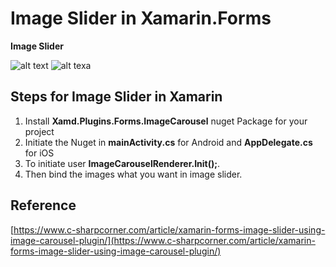 # Image Slider in Xamarin.Forms
**Image Slider**


![alt text](https://www.c-sharpcorner.com/article/xamarin-forms-image-slider-using-image-carousel-plugin/Images/out1.png)
![alt texa](https://www.c-sharpcorner.com/article/xamarin-forms-image-slider-using-image-carousel-plugin/Images/out2.png)

## Steps for Image Slider in Xamarin

1. Install **Xamd.Plugins.Forms.ImageCarousel** nuget Package for your project
2. Initiate the Nuget in **mainActivity.cs** for Android and **AppDelegate.cs** for iOS
3. To initiate user **ImageCarouselRenderer.Init();**.
4. Then bind the images what you want in image slider.

## Reference

[https://www.c-sharpcorner.com/article/xamarin-forms-image-slider-using-image-carousel-plugin/](https://www.c-sharpcorner.com/article/xamarin-forms-image-slider-using-image-carousel-plugin/)
